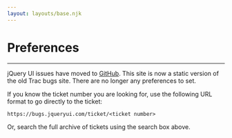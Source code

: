 ```yaml
---
layout: layouts/base.njk
---
```


# Preferences

---

jQuery UI issues have moved to [GitHub](https://github.com/jquery/jquery-ui/issues). This site is now a static version of the old Trac bugs site. There are no longer any preferences to set.

If you know the ticket number you are looking for, use the following URL format to go directly to the ticket:

`https://bugs.jqueryui.com/ticket/<ticket number>`

Or, search the full archive of tickets using the search box above.
